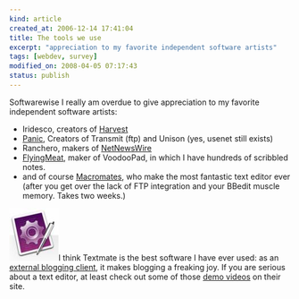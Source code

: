 ```yaml
--- 
kind: article
created_at: 2006-12-14 17:41:04
title: The tools we use
excerpt: "appreciation to my favorite independent software artists"
tags: [webdev, survey]
modified_on: 2008-04-05 07:17:43
status: publish
---
```


Softwarewise I really am overdue to give appreciation to my favorite independent software artists: 

<ul>
	<li>Iridesco, creators of <a href="http://www.harvest.com">Harvest</a></li>
	<li><a href="http://www.panic.com/">Panic</a>, Creators of Transmit (ftp) and Unison (yes, usenet still exists)</li>
	<li>Ranchero, makers of <a href="http://www.newsgator.com/NGOLProduct.aspx?ProdID=NetNewsWire">NetNewsWire</a></li>
	<li><a href="http://www.flyingmeat.com/">FlyingMeat</a>, maker of VoodooPad, in which I have hundreds of scribbled notes. </li>
	<li>and of course <a href="http://macromates.com/">Macromates</a>, who make the most fantastic text editor ever (after you get over the lack of FTP integration and your BBedit muscle memory. Takes two weeks.)</li>
</ul>

<img src="/images/textmate_icon.jpg" alt="textmate-icon" height="94" width="88">I think Textmate is the best software I have ever used: as an <a href="http://macromates.com/blog/archives/2006/06/19/blogging-from-Textmate/">external blogging client</a>, it makes blogging a freaking joy. If you are serious about a text editor, at least check out some of those <a href="http://macromates.com/screencasts">demo videos</a> on their site.